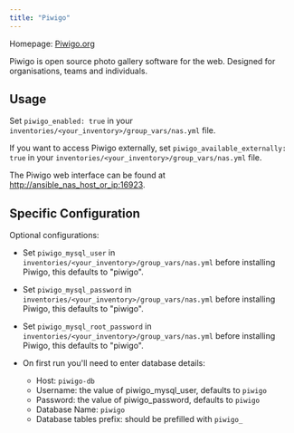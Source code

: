```yaml
---
title: "Piwigo"
---
```


Homepage: [Piwigo.org](https://piwigo.org)

Piwigo is open source photo gallery software for the web. Designed for organisations, teams and individuals.

## Usage

Set `piwigo_enabled: true` in your `inventories/<your_inventory>/group_vars/nas.yml` file.

If you want to access Piwigo externally, set `piwigo_available_externally: true` in your `inventories/<your_inventory>/group_vars/nas.yml` file.

The Piwigo web interface can be found at [http://ansible_nas_host_or_ip:16923](http://ansible_nas_host_or_ip:16923).

## Specific Configuration

Optional configurations:

- Set `piwigo_mysql_user` in `inventories/<your_inventory>/group_vars/nas.yml` before installing Piwigo, this defaults to "piwigo".
- Set `piwigo_mysql_password` in `inventories/<your_inventory>/group_vars/nas.yml` before installing Piwigo, this defaults to "piwigo".
- Set `piwigo_mysql_root_password` in `inventories/<your_inventory>/group_vars/nas.yml` before installing Piwigo, this defaults to "piwigo".

- On first run you'll need to enter database details:
  - Host: `piwigo-db`
  - Username: the value of piwigo_mysql_user, defaults to `piwigo`
  - Password: the value of piwigo_password, defaults to `piwigo`
  - Database Name: `piwigo`
  - Database tables prefix: should be prefilled with `piwigo_`
